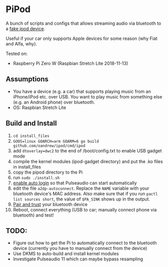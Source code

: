 # PiPod

A bunch of scripts and configs that allows streaming audio via bluetooth to a [fake ipod device](https://github.com/dangerzau/ipod-gadget).

Useful if your car only supports Apple devices for some reason (why Fiat and Alfa, why).

Tested on:
*  Raspberry Pi Zero W (Raspbian Stretch Lite 2018-11-13)

## Assumptions
*  You have a device (e.g. a car) that supports playing music from an iPhone/iPod etc. over USB. You want to play music from something else (e.g. an Android phone) over bluetooth.
*  OS: Raspbian Stretch Lite

## Build and Install

1.  `cd install_files`
2.  `GOOS=linux GOARCH=arm GOARM=6 go build github.com/oandrew/ipod/cmd/ipod`
3.  add `dtoverlay=dwc2` to the end of /boot/config.txt to enable USB gadget mode
4.  compile the kernel modules (ipod-gadget directory) and put the .ko files in install_files
5.  copy the pipod directory to the Pi
6.  run `sudo ./install.sh`
7.  [enable auto login](https://gist.github.com/oleq/24e09112b07464acbda1#autologin) so that Pulseaudio can start automatically
8.  edit the file `a2dp-autoconnect`.
Replace the `NAME` variable with your bluetooth device's MAC address.
Also make sure that if you run `pactl list sources short`, the value of `$PA_SINK` shows up in the output.
9.  [Pair and trust](https://gist.github.com/oleq/24e09112b07464acbda1#setup-bluetooth) your bluetooth device
10.  Reboot, connect everything (USB to car; manually connect phone via bluetooth) and test!


## TODO:
*  Figure out how to get the Pi to automatically connect to the bluetooth device (currently you have to manually connect from the device)
*  Use DKMS to auto-build and install kernel modules
*  Investigate Pulseaudio 11 which can maybe bypass resampling
